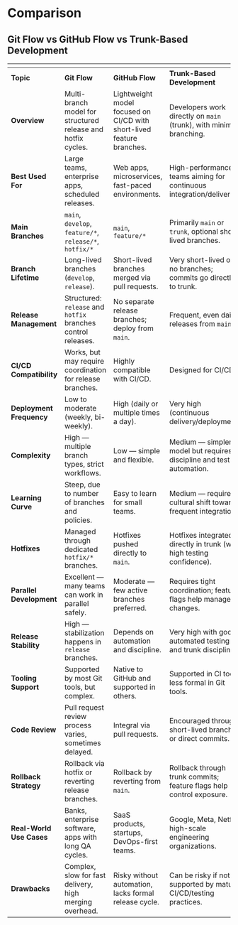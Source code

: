 # Comparison

## **Git Flow vs GitHub Flow vs Trunk-Based Development**

<table data-header-hidden data-full-width="true"><thead><tr><th width="153.64453125"></th><th></th><th></th><th></th></tr></thead><tbody><tr><td><strong>Topic</strong></td><td><strong>Git Flow</strong></td><td><strong>GitHub Flow</strong></td><td><strong>Trunk-Based Development</strong></td></tr><tr><td><strong>Overview</strong></td><td>Multi-branch model for structured release and hotfix cycles.</td><td>Lightweight model focused on CI/CD with short-lived feature branches.</td><td>Developers work directly on <code>main</code> (trunk), with minimal branching.</td></tr><tr><td><strong>Best Used For</strong></td><td>Large teams, enterprise apps, scheduled releases.</td><td>Web apps, microservices, fast-paced environments.</td><td>High-performance teams aiming for continuous integration/delivery.</td></tr><tr><td><strong>Main Branches</strong></td><td><code>main</code>, <code>develop</code>, <code>feature/*</code>, <code>release/*</code>, <code>hotfix/*</code></td><td><code>main</code>, <code>feature/*</code></td><td>Primarily <code>main</code> or <code>trunk</code>, optional short-lived branches.</td></tr><tr><td><strong>Branch Lifetime</strong></td><td>Long-lived branches (<code>develop</code>, <code>release</code>).</td><td>Short-lived branches merged via pull requests.</td><td>Very short-lived or no branches; commits go directly to trunk.</td></tr><tr><td><strong>Release Management</strong></td><td>Structured: <code>release</code> and <code>hotfix</code> branches control releases.</td><td>No separate release branches; deploy from <code>main</code>.</td><td>Frequent, even daily releases from <code>main</code>.</td></tr><tr><td><strong>CI/CD Compatibility</strong></td><td>Works, but may require coordination for release branches.</td><td>Highly compatible with CI/CD.</td><td>Designed for CI/CD.</td></tr><tr><td><strong>Deployment Frequency</strong></td><td>Low to moderate (weekly, bi-weekly).</td><td>High (daily or multiple times a day).</td><td>Very high (continuous delivery/deployment).</td></tr><tr><td><strong>Complexity</strong></td><td>High — multiple branch types, strict workflows.</td><td>Low — simple and flexible.</td><td>Medium — simpler model but requires discipline and test automation.</td></tr><tr><td><strong>Learning Curve</strong></td><td>Steep, due to number of branches and policies.</td><td>Easy to learn for small teams.</td><td>Medium — requires cultural shift toward frequent integration.</td></tr><tr><td><strong>Hotfixes</strong></td><td>Managed through dedicated <code>hotfix/*</code> branches.</td><td>Hotfixes pushed directly to <code>main</code>.</td><td>Hotfixes integrated directly in trunk (with high testing confidence).</td></tr><tr><td><strong>Parallel Development</strong></td><td>Excellent — many teams can work in parallel safely.</td><td>Moderate — few active branches preferred.</td><td>Requires tight coordination; feature flags help manage changes.</td></tr><tr><td><strong>Release Stability</strong></td><td>High — stabilization happens in <code>release</code> branches.</td><td>Depends on automation and discipline.</td><td>Very high with good automated testing and trunk discipline.</td></tr><tr><td><strong>Tooling Support</strong></td><td>Supported by most Git tools, but complex.</td><td>Native to GitHub and supported in others.</td><td>Supported in CI tools; less formal in Git tools.</td></tr><tr><td><strong>Code Review</strong></td><td>Pull request review process varies, sometimes delayed.</td><td>Integral via pull requests.</td><td>Encouraged through short-lived branches or direct commits.</td></tr><tr><td><strong>Rollback Strategy</strong></td><td>Rollback via hotfix or reverting release branches.</td><td>Rollback by reverting from <code>main</code>.</td><td>Rollback through trunk commits; feature flags help control exposure.</td></tr><tr><td><strong>Real-World Use Cases</strong></td><td>Banks, enterprise software, apps with long QA cycles.</td><td>SaaS products, startups, DevOps-first teams.</td><td>Google, Meta, Netflix, high-scale engineering organizations.</td></tr><tr><td><strong>Drawbacks</strong></td><td>Complex, slow for fast delivery, high merging overhead.</td><td>Risky without automation, lacks formal release cycle.</td><td>Can be risky if not supported by mature CI/CD/testing practices.</td></tr></tbody></table>
